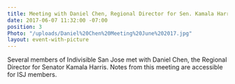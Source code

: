 ```yaml
---
title: Meeting with Daniel Chen, Regional Director for Sen. Kamala Harris (6/7/17)
date: 2017-06-07 11:32:00 -07:00
position: 3
Photo: "/uploads/Daniel%20Chen%20Meeting%20June%202017.jpg"
layout: event-with-picture
---
```


Several members of Indivisible San Jose met with Daniel Chen, the Regional Director for Senator Kamala Harris.  Notes from this meeting are accessible for ISJ members.